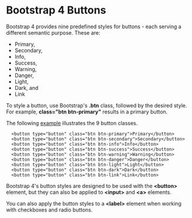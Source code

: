 
# Bootstrap 4 Buttons

Bootstrap 4 provides nine predefined styles for buttons \- each serving a different semantic purpose. These are:

- Primary,
- Secondary,
- Info,
- Success,
- Warning,
- Danger,
- Light, 
- Dark, and
- Link

To style a button, use Bootstrap's **.btn** class, followed by the desired style. For example, **class="btn btn-primary"**
results in a primary button.

The following <a href="archives/Class Htmls/ex4.html" target = "_blank">example</a> illustrates the 9 button classes.

~~~
  <button type="button" class="btn btn-primary">Primary</button>
  <button type="button" class="btn btn-secondary">Secondary</button>
  <button type="button" class="btn btn-info">Info</button>
  <button type="button" class="btn btn-success">Success</button>
  <button type="button" class="btn btn-warning">Warning</button>
  <button type="button" class="btn btn-danger">Danger</button>
  <button type="button" class="btn btn-light">Light</button>
  <button type="button" class="btn btn-dark">Dark</button>
  <button type="button" class="btn btn-link">Link</button>
~~~

Bootstrap 4's button styles are designed to be used with the **&lt;button&gt;** element, but they can also be applied 
to **&lt;input&gt;** and **&lt;a&gt;** elements.

You can also apply the button styles to a **&lt;label&gt;** element when working with checkboxes and radio buttons.